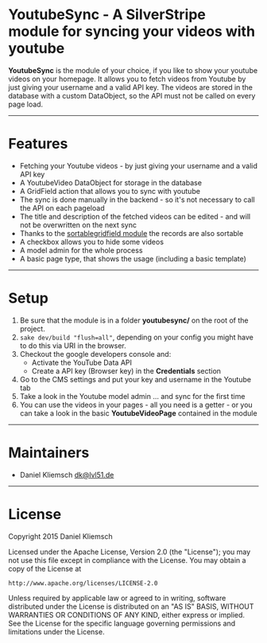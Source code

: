 # YoutubeSync - A SilverStripe module for syncing your videos with youtube
**YoutubeSync** is the module of your choice, if you like to show your youtube videos on your homepage. It allows you to fetch videos from Youtube by just giving your username and a valid API key. The videos are stored in the database with a custom DataObject, so the API must not be called on every page load. 

---
# Features
* Fetching your Youtube videos - by just giving your username and a valid API key
* A YoutubeVideo DataObject for storage in the database
* A GridField action that allows you to sync with youtube
* The sync is done manually in the backend - so it's not necessary to call the API on each pageload
* The title and description of the fetched videos can be edited - and will not be overwritten on the next sync
* Thanks to the [sortablegridfield module](https://github.com/UndefinedOffset/SortableGridField) the records are also sortable
* A checkbox allows you to hide some videos
* A model admin for the whole process
* A basic page type, that shows the usage (including a basic template)

---
# Setup
1. Be sure that the module is in a folder **youtubesync/** on the root of the project.
2. <code>sake dev/build "flush=all"</code>, depending on your config you might have to do this via URI in the browser.
3. Checkout the google developers console and:
    * Activate the YouTube Data API
    * Create a API key (Browser key) in the **Credentials** section
4. Go to the CMS settings and put your key and username in the Youtube tab
5. Take a look in the Youtube model admin ... and sync for the first time
6. You can use the videos in your pages - all you need is a getter - or you can take a look in the basic **YoutubeVideoPage** contained in the module

---
# Maintainers
- Daniel Kliemsch <dk@lvl51.de>

---
# License
Copyright 2015 Daniel Kliemsch

Licensed under the Apache License, Version 2.0 (the "License");
you may not use this file except in compliance with the License.
You may obtain a copy of the License at

    http://www.apache.org/licenses/LICENSE-2.0

Unless required by applicable law or agreed to in writing, software
distributed under the License is distributed on an "AS IS" BASIS,
WITHOUT WARRANTIES OR CONDITIONS OF ANY KIND, either express or implied.
See the License for the specific language governing permissions and
limitations under the License.